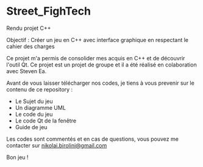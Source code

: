 # Street_FighTech

Rendu projet C++

Objectif : Créer un jeu en C++ avec interface graphique en respectant le cahier des charges

Ce projet m'a permis de consolider mes acquis en C++ et de découvrir l'outil Qt.
Ce projet est un projet de groupe et il a été réalisé en colaboration avec Steven Ea.

Avant de vous laisser télécharger nos codes, je tiens à vous prevenir sur le contenu de ce repository :

- Le Sujet du jeu
- Un diagramme UML
- Le code du jeu
- Le code Qt de la fenêtre
- Guide de jeu

Les codes sont commentés et en cas de questions, vous pouvez me contacter sur nikolai.birolini@gmail.com

Bon jeu !
